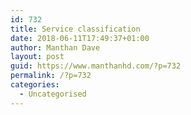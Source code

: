 ```yaml
---
id: 732
title: Service classification
date: 2018-06-11T17:49:37+01:00
author: Manthan Dave
layout: post
guid: https://www.manthanhd.com/?p=732
permalink: /?p=732
categories:
  - Uncategorised
---
```

